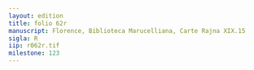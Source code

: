 ```yaml
---
layout: edition
title: folio 62r
manuscript: Florence, Biblioteca Marucelliana, Carte Rajna XIX.15
sigla: R
iip: r062r.tif
milestone: 123
---
```

